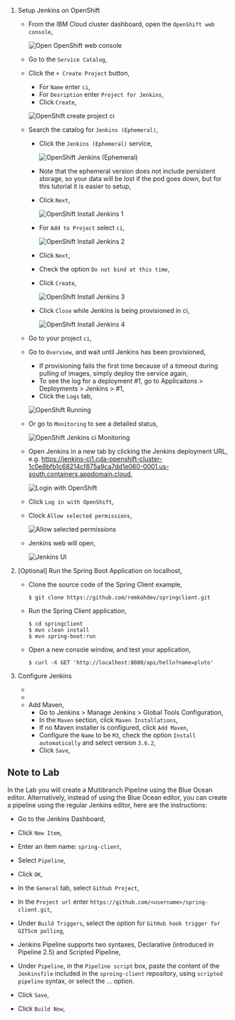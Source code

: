 1. Setup Jenkins on OpenShift

	* From the IBM Cloud cluster dashboard, open the `OpenShift web console`,

		![Open OpenShift web console](../images/ibmcloud-openshift-web-console.png)

	* Go to the `Service Catalog`,
	* Click the `+ Create Project` button,
    	* For `Name` enter `ci`,
    	* For `Desription` enter `Project for Jenkins`,
    	* Click `Create`,

		![OpenShift create project ci](../images/openshift-create-project-ci.png)

	* Search the catalog for `Jenkins (Ephemeral)`, 
    	* Click the `Jenkins (Ephemeral)` service,

			![OpenShift Jenkins (Ephemeral)](../images/os-jenkins-ephemeral-service.png)

    	* Note that the ephemeral version does not include persistent storage, so your data will be lost if the pod goes down, but for this tutorial it is easier to setup,
    	* Click `Next`,

			![OpenShift Install Jenkins 1](../images/jenkins-1.png)

    	* For `Add to Project` select `ci`,

			![OpenShift Install Jenkins 2](../images/jenkins-2.png)

    	* Click `Next`,
    	* Check the option `Do not bind at this time`,
    	* Click `Create`,

			![OpenShift Install Jenkins 3](../images/jenkins-3.png)

    	* Click `Close` while Jenkins is being provisioned in ci,

			![OpenShift Install Jenkins 4](../images/jenkins-4.png)

  	* Go to your project `ci`,
  	* Go to `Overview`, and wait until Jenkins has been provisioned,
    	* If provisioning fails the first time because of a timeout during pulling of images, simply deploy the service again,
    	* To see the log for a deployment #1, go to Applicaitons > Deployments > Jenkins > #1,
    	* Click the `Logs` tab,

		![OpenShift Running](../images/oc-jenkins-running.png)


  	* Or go to `Monitoring` to see a detailed status,

		![OpenShift Jenkins ci Monitoring](../images/jenkins-ci-monitoring.png)

	* Open Jenkins in a new tab by clicking the Jenkins deployment URL, e.g. https://jenkins-ci1.cda-openshift-cluster-1c0e8bfb1c68214cf875a9ca7dd1e060-0001.us-south.containers.appdomain.cloud,

		![Login with OpenShift](../images/oc-login-with-openshift.png)

	* Click `Log in with OpenShift`,
	* Clock `Allow selected permissions`,

		![Allow selected permissions](../images/oc-allow-selected-permissions.png)

	* Jenkins web will open,

		![Jenkins UI](../images/oc-jenkins-ui.png)


2. [Optional] Run the Spring Boot Application on localhost,

	* Clone the source code of the Spring Client example,

		```console
		$ git clone https://github.com/remkohdev/springclient.git
		```

	* Run the Spring Client application,

		```console
		$ cd springclient
		$ mvn clean install
		$ mvn spring-boot:run
		```

	* Open a new console window, and test your application,

		```console
		$ curl -X GET 'http://localhost:8080/api/hello?name=pluto'
		```

3. Configure Jenkins

	* 
	* 
	* Add Maven,
    	* Go to Jenkins > Manage Jenkins > Global Tools Configuration,
    	* In the `Maven` section, click `Maven Installations`,
    	* If no Maven installer is configured, click `Add Maven`,
    	* Configure the `Name` to be `M3`, check the option `Install automatically` and select version `3.6.2`,
    	* Click `Save`,


## Note to Lab

In the Lab you will create a Multibranch Pipeline using the Blue Ocean editor. Alternatively, instead of using the Blue Ocean editor, you can create a pipeline using the regular Jenkins editor, here are the instructions:

* Go to the Jenkins Dashboard,
* Click `New Item`,
* Enter an item name: `spring-client`,
* Select `Pipeline`,
* Click `OK`,

* In the `General` tab, select `Github Project`,
* In the `Project url` enter `https://github.com/<username>/spring-client.git`,
* Under `Build Triggers`, select the option for `GitHub hook trigger for GITScm polling`,

* Jenkins Pipeline supports two syntaxes, Declarative (introduced in Pipeline 2.5) and Scripted Pipeline,
* Under `Pipeline`, in the `Pipeline script` box, paste the content of the `Jenkinsfile` included in the `sproing-client` repository, using `scripted pipeline` syntax, or select the ... option.
* Click `Save`,
* Click `Build Now`,